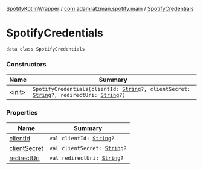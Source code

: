 [SpotifyKotlinWrapper](../../index.md) / [com.adamratzman.spotify.main](../index.md) / [SpotifyCredentials](./index.md)

# SpotifyCredentials

`data class SpotifyCredentials`

### Constructors

| Name | Summary |
|---|---|
| [&lt;init&gt;](-init-.md) | `SpotifyCredentials(clientId: `[`String`](https://kotlinlang.org/api/latest/jvm/stdlib/kotlin/-string/index.html)`?, clientSecret: `[`String`](https://kotlinlang.org/api/latest/jvm/stdlib/kotlin/-string/index.html)`?, redirectUri: `[`String`](https://kotlinlang.org/api/latest/jvm/stdlib/kotlin/-string/index.html)`?)` |

### Properties

| Name | Summary |
|---|---|
| [clientId](client-id.md) | `val clientId: `[`String`](https://kotlinlang.org/api/latest/jvm/stdlib/kotlin/-string/index.html)`?` |
| [clientSecret](client-secret.md) | `val clientSecret: `[`String`](https://kotlinlang.org/api/latest/jvm/stdlib/kotlin/-string/index.html)`?` |
| [redirectUri](redirect-uri.md) | `val redirectUri: `[`String`](https://kotlinlang.org/api/latest/jvm/stdlib/kotlin/-string/index.html)`?` |
